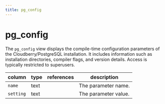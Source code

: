 ```yaml
---
title: pg_config
---
```


# pg_config

The `pg_config` view displays the compile-time configuration parameters of the Cloudberry/PostgreSQL installation. It includes information such as installation directories, compiler flags, and version details. Access is typically restricted to superusers.

|column|type|references|description|
|------|----|----------|-----------|
|`name`|text| |The parameter name.|
|`setting`|text| |The parameter value.|
